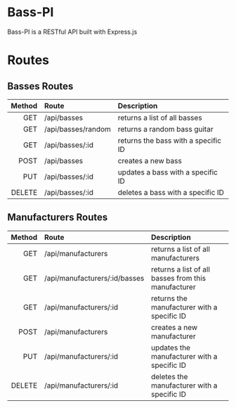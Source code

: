 # Bass-PI

Bass-PI is a RESTful API built with Express.js

# Routes

## Basses Routes

| Method | Route              | Description                         |
| -----: | :----------------- | :---------------------------------- |
|    GET | /api/basses        | returns a list of all basses        |
|    GET | /api/basses/random | returns a random bass guitar        |
|    GET | /api/basses/:id    | returns the bass with a specific ID |
|   POST | /api/basses        | creates a new bass                  |
|    PUT | /api/basses/:id    | updates a bass with a specific ID   |
| DELETE | /api/basses/:id    | deletes a bass with a specific ID   |

## Manufacturers Routes

| Method | Route                         | Description                                         |
| -----: | :---------------------------- | :-------------------------------------------------- |
|    GET | /api/manufacturers            | returns a list of all manufacturers                 |
|    GET | /api/manufacturers/:id/basses | returns a list of all basses from this manufacturer |
|    GET | /api/manufacturers/:id        | returns the manufacturer with a specific ID         |
|   POST | /api/manufacturers            | creates a new manufacturer                          |
|    PUT | /api/manufacturers/:id        | updates the manufacturer with a specific ID         |
| DELETE | /api/manufacturers/:id        | deletes the manufacturer with a specific ID         |
